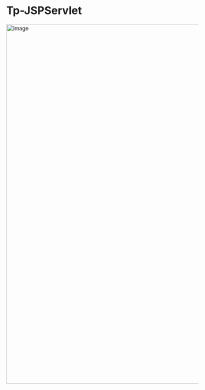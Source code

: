 # Tp-JSPServlet

<img width="944" alt="image" src="https://github.com/killer-beep07/Tp-JSPServlet/assets/130712993/0d7ae793-3475-451e-b1ce-0c8fd7077a4d">
